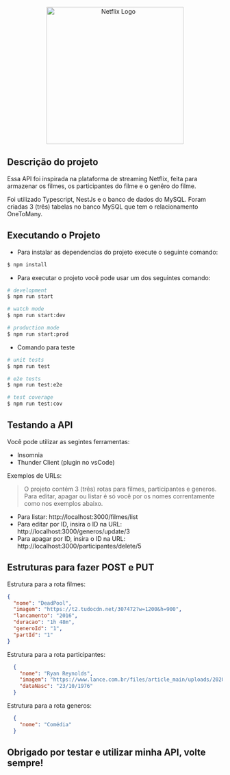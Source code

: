 <p align="center">
  <a target="blank"><img src="https://t.ctcdn.com.br/VdF2W8d2MbUD5pd4fxgj-jCUxWk=/61x35:1178x663/1117x628/smart/i371122.jpeg" width="320" alt="Netflix Logo" /></a>
</p>

## Descrição do projeto
Essa API foi inspirada na plataforma de streaming Netflix, feita para armazenar os filmes, os participantes do filme e o genêro do filme.

Foi utilizado Typescript, NestJs e o banco de dados do MySQL. Foram criadas 3 (três) tabelas no banco MySQL que tem o relacionamento OneToMany.

## Executando o Projeto
* Para instalar as dependencias do projeto execute o seguinte comando:
```bash
$ npm install
```

* Para executar o projeto você pode usar um dos seguintes comando:

```bash
# development
$ npm run start

# watch mode
$ npm run start:dev

# production mode
$ npm run start:prod
```

* Comando para teste

```bash
# unit tests
$ npm run test

# e2e tests
$ npm run test:e2e

# test coverage
$ npm run test:cov
```

## Testando a API

Você pode utilizar as segintes ferramentas:

* Insomnia
* Thunder Client (plugin no vsCode)

Exemplos de URLs:
>O projeto contém 3 (três) rotas para filmes, participantes e generos. Para editar, apagar ou listar é só você por os nomes correntamente como nos exemplos abaixo.

* Para listar: http://localhost:3000/filmes/list
* Para editar por ID, insira o ID na URL: http://localhost:3000/generos/update/3
* Para apagar por ID, insira o ID na URL: http://localhost:3000/participantes/delete/5

## Estruturas para fazer POST e PUT
Estrutura para a rota filmes:
```json
{
  "nome": "DeadPool",
  "imagem": "https://t2.tudocdn.net/307472?w=1200&h=900",
  "lancamento": "2016",
  "duracao": "1h 48m",
  "generoId": "1",
  "partId": "1"
}
```

Estrutura para a rota participantes:
```json
  {
    "nome": "Ryan Reynolds",
    "imagem": "https://www.lance.com.br/files/article_main/uploads/2020/11/16/5fb29dadd96d8.jpeg",
    "dataNasc": "23/10/1976"
  }
```

Estrutura para a rota generos:
```json
  {
    "nome": "Comédia"
  }
```

## Obrigado por testar e utilizar minha API, volte sempre!